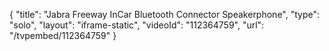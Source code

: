 {
    "title": "Jabra Freeway InCar Bluetooth Connector Speakerphone",
    "type": "solo",
    "layout": "iframe-static",
    "videoId": "112364759",
    "url": "\/tvpembed\/112364759"
}